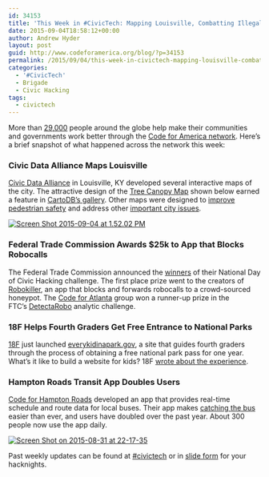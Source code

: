```yaml
---
id: 34153
title: 'This Week in #CivicTech: Mapping Louisville, Combatting Illegal Robocalls, Free National Parks Passes'
date: 2015-09-04T18:58:12+00:00
author: Andrew Hyder
layout: post
guid: http://www.codeforamerica.org/blog/?p=34153
permalink: /2015/09/04/this-week-in-civictech-mapping-louisville-combatting-illegal-robocalls-free-national-parks-passes/
categories:
  - '#CivicTech'
  - Brigade
  - Civic Hacking
tags:
  - civictech
---
```

More than [29,000](http://code-for-america-brigade.meetup.com/) people around the globe help make their communities and governments work better through the [Code for America network](http://www.codeforamerica.org/brigade/). Here&#8217;s a brief snapshot of what happened across the network this week:

### Civic Data Alliance Maps Louisville

[Civic Data Alliance](http://www.civicdataalliance.org/) in Louisville, KY developed several interactive maps of the city. The attractive design of the [Tree Canopy Map](https://codeforamerica.cartodb.com/u/civicdataalliance/viz/29995f3a-1b6a-11e5-913e-0e4fddd5de28/public_map) shown below earned a feature in [CartoDB’s gallery](https://twitter.com/CivicDataAlly/status/636224469586067456). Other maps were designed to [improve pedestrian safety](https://codeforamerica.cartodb.com/u/civicdataalliance/viz/0a49e3f4-4aa2-11e5-b148-0e0c41326911/public_map) and address other [important city issues](https://codeforamerica.cartodb.com/u/civicdataalliance).

[<img class="alignnone wp-image-34156" src="http://www.codeforamerica.org/blog/wp-content/uploads/2015/09/Screen-Shot-2015-09-04-at-1.52.02-PM.png" alt="Screen Shot 2015-09-04 at 1.52.02 PM" />](https://codeforamerica.cartodb.com/u/civicdataalliance/viz/29995f3a-1b6a-11e5-913e-0e4fddd5de28/public_map)

### Federal Trade Commission Awards $25k to App that Blocks Robocalls

The Federal Trade Commission announced the [winners](https://www.ftc.gov/news-events/press-releases/2015/08/ftc-awards-25000-top-cash-prize-contest-winning-mobile-app-blocks) of their National Day of Civic Hacking challenge. The first place prize went to the creators of [Robokiller](http://www.robokiller.com/), an app that blocks and forwards robocalls to a crowd-sourced honeypot. The [Code for Atlanta](http://www.codeforatlanta.org/) group won a runner-up prize in the FTC&#8217;s [DetectaRobo](https://www.ftc.gov/news-events/contests/detectarobo) analytic challenge.

### 18F Helps Fourth Graders Get Free Entrance to National Parks

[18F](https://18f.gsa.gov/) just launched [everykidinapark.gov](https://everykidinapark.gov/), a site that guides fourth graders through the process of obtaining a free national park pass for one year. What&#8217;s it like to build a website for kids? 18F [wrote about the experience](https://18f.gsa.gov/2015/09/03/every-kid-in-a-park/).

### Hampton Roads Transit App Doubles Users

[Code for Hampton Roads](http://code4hr.org/) developed an app that provides real-time schedule and route data for local buses. Their app makes [catching the bus](http://hrtb.us/) easier than ever, and users have doubled over the past year. About 300 people now use the app daily.

[<img class="alignnone wp-image-34154" src="http://www.codeforamerica.org/blog/wp-content/uploads/2015/09/Screen-Shot-on-2015-08-31-at-22-17-35.png" alt="Screen Shot on 2015-08-31 at 22-17-35" />](http://hrtb.us/)

Past weekly updates can be found at [#civictech](http://www.codeforamerica.org/blog/tag/civictech/) or in [slide form](http://c4a.me/thisweekincivictech) for your hacknights.